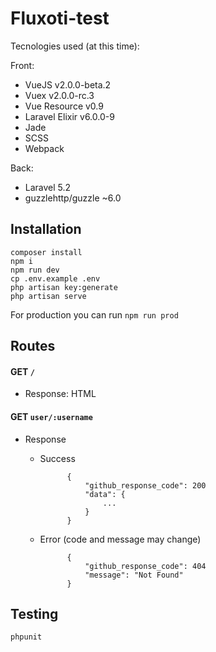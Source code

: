# Fluxoti-test

Tecnologies used (at this time):

Front:
- VueJS v2.0.0-beta.2
- Vuex v2.0.0-rc.3
- Vue Resource v0.9
- Laravel Elixir v6.0.0-9
- Jade
- SCSS
- Webpack

Back:
- Laravel 5.2
- guzzlehttp/guzzle ~6.0

## Installation

```
composer install
npm i
npm run dev
cp .env.example .env
php artisan key:generate
php artisan serve
```

For production you can run `npm run prod`


## Routes

#### GET `/`
+ Response: HTML

#### GET `user/:username`
+ Response
    + Success
    
                {
                    "github_response_code": 200
                    "data": {
                        ...
                    }
                }
    + Error (code and message may change)
                
                {
                    "github_response_code": 404
                    "message": "Not Found"
                }

## Testing
```
phpunit
```
